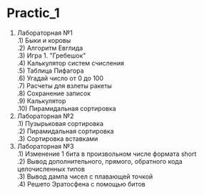 # Practic_1
1) Лабораторная №1 </br>
  .1) Быки и коровы </br>
  .2) Алгоритм Евглида </br>
  .3) Игра 1. "Гребешок" </br>
  .4) Калькулятор систем счисления </br>
  .5) Таблица Пифагора </br>
  .6) Угадай число от 0 до 100 </br>
  .7) Расчеты для взлеты ракеты </br>
  .8) Сохранение записок </br>
  .9) Калькулятор </br>
  .10) Пирамидальная сортировка </br>  
2) Лабораторная №2 </br>
  .1) Пузырьковая сортировка </br>
  .2) Пирамидальная сортировка </br>
  .3) Сортировка вставками </br>
3) Лабораторная №3  </br>
  .1) Изменение 1 бита в произвольном числе формата short </br>
  .2) Вывод дополнительного, прямого, обратного кода целочисленных типов </br>
  .3) Вывод дампа чисел с плавающей точкой </br>
  .4) Решето Эратосфена с помощью битов </br>
